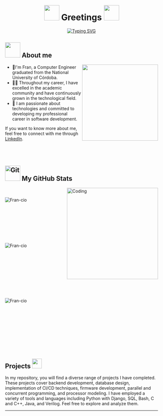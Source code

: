 <h1 align="center"><img src="https://gifdb.com/images/high/half-life-gordon-freeman-h6mhhm1e5e8wz520.webp" width="50"> Greetings <img src="https://gifdb.com/images/high/half-life-gordon-freeman-h6mhhm1e5e8wz520.webp" width="50"></h1>

<p align="center">
    <a href="https://git.io/typing-svg"><img src="https://readme-typing-svg.demolab.com?font=Press+Start+2P&size=13&pause=1000&color=5DF74D&background=FFFFFF00&center=true&random=true&width=600&lines=Welcome+to+my+Repo;My+name+is+Francio+but+you+can+call+me+Francio;Maybe+you+know+me+as+Computer+Engineer" alt="Typing SVG" /></a>
</p>

## <picture><img src = "https://github.com/7oSkaaa/7oSkaaa/blob/main/Images/about_me.gif?raw=true" width = 50px></picture> About me

<picture> <img align="right" src="https://github.com/7oSkaaa/7oSkaaa/blob/main/Images/Right_Side.gif?raw=true" width = 250px></picture>
 - 👋I'm Fran, a Computer Engineer graduated from the National University of Córdoba.
 - 🧑‍🎓 Throughout my career, I have excelled in the academic community and have continuously grown in the technological field.
 - 👾 I am passionate about technologies and committed to developing my professional career in software development. 

If you want to know more about me, feel free to connect with me through [LinkedIn](https://www.linkedin.com/in/francisco-ciordia-cantarella-5323461b8).
<br><br><br><br>

## <img src="https://media.giphy.com/media/W5eoZHPpUx9sapR0eu/giphy.gif" width="50px" alt="Git"/> My GitHub Stats
<img align="right" alt="Coding" width="300" src="https://cdn.dribbble.com/users/1277312/screenshots/14733298/media/39b1045e593737587dd60e42c8422d1f.gif" >
<br>



<p><img align="left" src="https://github-readme-stats.vercel.app/api/top-langs?username=Fran-cio&show_icons=true&theme=gruvbox&locale=en&layout=compact" alt="Fran-cio" /></p>
<br><br><br><br><br><br><br><br>

<p>&nbsp;<img align="left" src="https://github-readme-stats.vercel.app/api?username=Fran-cio&show_icons=true&theme=gruvbox&locale=en" alt="Fran-cio" /></p>
<br><br><br><br><br><br><br><br>


<p><img align="left" src="https://github-readme-streak-stats.herokuapp.com/?user=Fran-cio&theme=gruvbox" alt="Fran-cio" /></p>
<br><br><br><br><br><br><br><br><br><br>


## Projects <img src = "https://media2.giphy.com/media/QssGEmpkyEOhBCb7e1/giphy.gif?cid=ecf05e47a0n3gi1bfqntqmob8g9aid1oyj2wr3ds3mg700bl&rid=giphy.gif" width = 32px>

In my repository, you will find a diverse range of projects I have completed. These projects cover backend development, database design, implementation of CI/CD techniques, firmware development, parallel and concurrent programming, and processor modeling. I have employed a variety of tools and languages including Python with Django, SQL, Bash, C and C++, Java, and Verilog. Feel free to explore and analyze them.

-----
